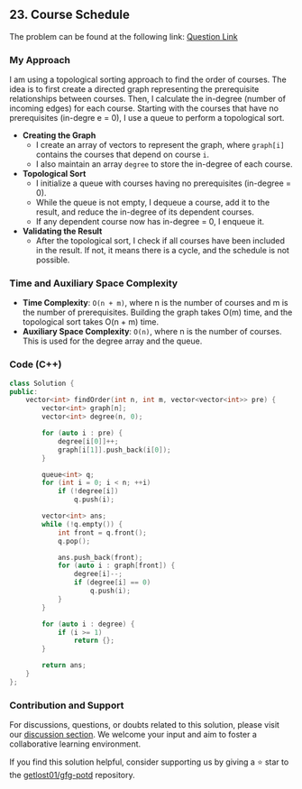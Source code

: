 ## 23. Course Schedule
The problem can be found at the following link: [Question Link](https://www.geeksforgeeks.org/problems/course-schedule/1)

### My Approach
I am using a topological sorting approach to find the order of courses. The idea is to first create a directed graph representing the prerequisite relationships between courses. Then, I calculate the in-degree (number of incoming edges) for each course. Starting with the courses that have no prerequisites (in-degre e = 0), I use a queue to perform a topological sort.

- **Creating the Graph**
  - I create an array of vectors to represent the graph, where `graph[i]` contains the courses that depend on course `i`.
  - I also maintain an array `degree` to store the in-degree of each course.
- **Topological Sort**
  - I initialize a queue with courses having no prerequisites (in-degree = 0).
  - While the queue is not empty, I dequeue a course, add it to the result, and reduce the in-degree of its dependent courses.
  - If any dependent course now has in-degree = 0, I enqueue it.
- **Validating the Result**
  - After the topological sort, I check if all courses have been included in the result. If not, it means there is a cycle, and the schedule is not possible.

### Time and Auxiliary Space Complexity

- **Time Complexity**: `O(n + m)`, where n is the number of courses and m is the number of prerequisites. Building the graph takes O(m) time, and the topological sort takes O(n + m) time.
- **Auxiliary Space Complexity**: `O(n)`, where n is the number of courses. This is used for the degree array and the queue.

### Code (C++)

```cpp
class Solution {
public:
    vector<int> findOrder(int n, int m, vector<vector<int>> pre) {
        vector<int> graph[n];
        vector<int> degree(n, 0);

        for (auto i : pre) {
            degree[i[0]]++;
            graph[i[1]].push_back(i[0]);
        }

        queue<int> q;
        for (int i = 0; i < n; ++i)
            if (!degree[i])
                q.push(i);

        vector<int> ans;
        while (!q.empty()) {
            int front = q.front();
            q.pop();

            ans.push_back(front);
            for (auto i : graph[front]) {
                degree[i]--;
                if (degree[i] == 0)
                    q.push(i);
            }
        }

        for (auto i : degree) {
            if (i >= 1)
                return {};
        }

        return ans;
    }
};
```

### Contribution and Support

For discussions, questions, or doubts related to this solution, please visit our [discussion section](https://github.com/getlost01/gfg-potd/discussions). We welcome your input and aim to foster a collaborative learning environment.

If you find this solution helpful, consider supporting us by giving a ⭐ star to the [getlost01/gfg-potd](https://github.com/getlost01/gfg-potd) repository.
```